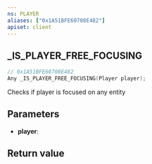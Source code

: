 ```yaml
---
ns: PLAYER
aliases: ["0x1A51BFE60708E482"]
apiset: client
---
```

## _IS_PLAYER_FREE_FOCUSING

```c
// 0x1A51BFE60708E482
Any _IS_PLAYER_FREE_FOCUSING(Player player);
```

Checks if player is focused on any entity

## Parameters
* **player**:

## Return value